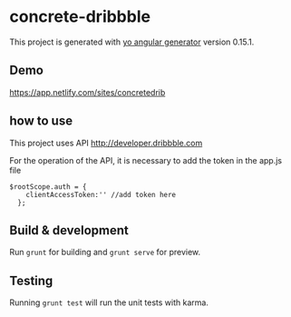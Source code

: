# concrete-dribbble

This project is generated with [yo angular generator](https://github.com/yeoman/generator-angular)
version 0.15.1.

## Demo
https://app.netlify.com/sites/concretedrib

## how to use
This project uses API http://developer.dribbble.com

For the operation of the API, it is necessary to add the token in the app.js file
```
$rootScope.auth = {
    clientAccessToken:'' //add token here
  };
```


## Build & development

Run `grunt` for building and `grunt serve` for preview.

## Testing

Running `grunt test` will run the unit tests with karma.
